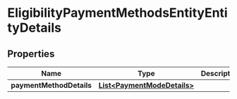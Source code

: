

# EligibilityPaymentMethodsEntityEntityDetails


## Properties

| Name | Type | Description | Notes |
|------------ | ------------- | ------------- | -------------|
|**paymentMethodDetails** | [**List&lt;PaymentModeDetails&gt;**](PaymentModeDetails.md) |  |  [optional] |



